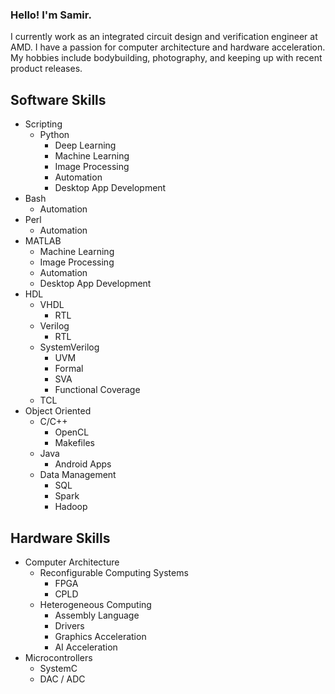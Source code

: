 ### Hello! I'm Samir.

I currently work as an integrated circuit design and verification engineer at AMD. I have a passion for computer architecture and hardware acceleration. My hobbies include bodybuilding, photography, and keeping up with recent product releases.

## Software Skills
- Scripting
  - Python
    - Deep Learning
    - Machine Learning
    - Image Processing
    - Automation
    - Desktop App Development
- Bash
  - Automation
- Perl
  - Automation
- MATLAB
  - Machine Learning
  - Image Processing
  - Automation
  - Desktop App Development
- HDL
  - VHDL
    - RTL
  - Verilog
    - RTL
  - SystemVerilog
    - UVM
    - Formal
    - SVA
    - Functional Coverage
  - TCL
- Object Oriented
  - C/C++
    - OpenCL
    - Makefiles
  - Java
    - Android Apps
  - Data Management
    - SQL
    - Spark
    - Hadoop

## Hardware Skills
- Computer Architecture
  - Reconfigurable Computing Systems
    - FPGA
    - CPLD
  - Heterogeneous Computing
    - Assembly Language
    - Drivers
    - Graphics Acceleration
    - AI Acceleration
- Microcontrollers
  - SystemC
  - DAC / ADC

<!--
**SamirMitha/SamirMitha** is a ✨ _special_ ✨ repository because its `README.md` (this file) appears on your GitHub profile.

Here are some ideas to get you started:

- 🔭 I’m currently working on ...
- 🌱 I’m currently learning ...
- 👯 I’m looking to collaborate on ...
- 🤔 I’m looking for help with ...
- 💬 Ask me about ...
- 📫 How to reach me: ...
- 😄 Pronouns: ...
- ⚡ Fun fact: ...
-->
